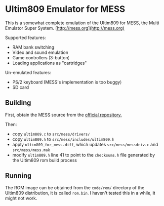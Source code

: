 Ultim809 Emulator for MESS
==========================

This is a somewhat complete emulation of the Ultim809 for MESS, the Multi
Emulator Super System. [http://mess.org](http://mess.org)

Supported features:

*  RAM bank switching
*  Video and sound emulation
*  Game controllers (3-button)
*  Loading applications as "cartridges"

Un-emulated features:

*  PS/2 keyboard (MESS's implementation is too buggy)
*  SD card

Building
--------
First, obtain the MESS source from the [official repository.](http://mess.redump.net/compiling_mess)

Then:
*  copy `ultim809.c` to `src/mess/drivers/`
*  copy `ultim809.h` to `src/mess/includes/ultim809.h`
*  apply `ultim809_for_mess.diff`, which updates `src/mess/messdriv.c` and
   `src/mess/mess.mak`
*  modify `ultim809.h` line 41 to point to the `checksums.h` file generated by
   the Ultim809 rom build process

Running
-------
The ROM image can be obtained from the `code/rom/` directory of the Ultim809
distribution, it is called `rom.bin`. I haven't tested this in a while, it might
not work.

